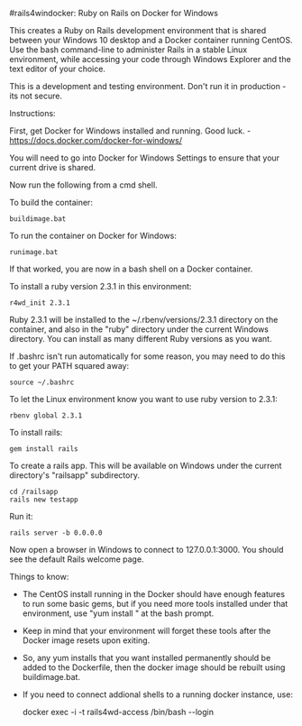 #rails4windocker: Ruby on Rails on Docker for Windows

This creates a Ruby on Rails development environment that is shared between your Windows 10 desktop and a Docker container running CentOS. Use the bash command-line to administer Rails in a stable Linux environment, while accessing your code through Windows Explorer and the text editor of your choice.

This is a development and testing environment. Don't run it in production - its not secure.


Instructions:

First, get Docker for Windows installed and running. Good luck. - https://docs.docker.com/docker-for-windows/

You will need to go into Docker for Windows Settings to ensure that your current drive is shared.

Now run the following from a cmd shell.

  To build the container:

    buildimage.bat

  To run the container on Docker for Windows:

    runimage.bat

  If that worked, you are now in a bash shell on a Docker container.

  To install a ruby version 2.3.1 in this environment:

    r4wd_init 2.3.1

  Ruby 2.3.1 will be installed to the ~/.rbenv/versions/2.3.1 directory on the container, and also in the "ruby" directory under the current Windows directory. You can install as many different Ruby versions as you want.

  If .bashrc isn't run automatically for some reason, you may need to do this to get your PATH squared away:

    source ~/.bashrc

  To let the Linux environment know you want to use ruby version to 2.3.1:

    rbenv global 2.3.1

  To install rails:

    gem install rails

  To create a rails app. This will be available on Windows under the current directory's "railsapp" subdirectory.

    cd /railsapp
    rails new testapp

  Run it:

    rails server -b 0.0.0.0

  Now open a browser in Windows to connect to 127.0.0.1:3000. You should see the default Rails welcome page.

Things to know:

* The CentOS install running in the Docker should have enough features to run some basic gems, but if you need more tools installed under that environment, use "yum install <tool>" at the bash prompt.
* Keep in mind that your environment will forget these tools after the Docker image resets upon exiting.
* So, any yum installs that you want installed permanently should be added to the Dockerfile, then the docker image should be rebuilt using buildimage.bat.
* If you need to connect addional shells to a running docker instance, use:

    docker exec -i -t rails4wd-access /bin/bash --login